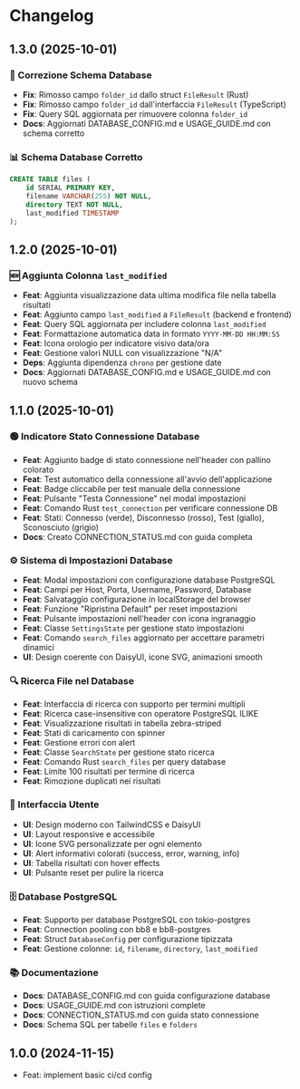 # Changelog

## 1.3.0 (2025-10-01)

### 🔧 Correzione Schema Database

- **Fix**: Rimosso campo `folder_id` dallo struct `FileResult` (Rust)
- **Fix**: Rimosso campo `folder_id` dall'interfaccia `FileResult` (TypeScript)
- **Fix**: Query SQL aggiornata per rimuovere colonna `folder_id`
- **Docs**: Aggiornati DATABASE_CONFIG.md e USAGE_GUIDE.md con schema corretto

### 📊 Schema Database Corretto

```sql
CREATE TABLE files (
    id SERIAL PRIMARY KEY,
    filename VARCHAR(255) NOT NULL,
    directory TEXT NOT NULL,
    last_modified TIMESTAMP
);
```

## 1.2.0 (2025-10-01)

### 🆕 Aggiunta Colonna `last_modified`

- **Feat**: Aggiunta visualizzazione data ultima modifica file nella tabella risultati
- **Feat**: Aggiunto campo `last_modified` a `FileResult` (backend e frontend)
- **Feat**: Query SQL aggiornata per includere colonna `last_modified`
- **Feat**: Formattazione automatica data in formato `YYYY-MM-DD HH:MM:SS`
- **Feat**: Icona orologio per indicatore visivo data/ora
- **Feat**: Gestione valori NULL con visualizzazione "N/A"
- **Deps**: Aggiunta dipendenza `chrono` per gestione date
- **Docs**: Aggiornati DATABASE_CONFIG.md e USAGE_GUIDE.md con nuovo schema

## 1.1.0 (2025-10-01)

### 🟢 Indicatore Stato Connessione Database

- **Feat**: Aggiunto badge di stato connessione nell'header con pallino colorato
- **Feat**: Test automatico della connessione all'avvio dell'applicazione
- **Feat**: Badge cliccabile per test manuale della connessione
- **Feat**: Pulsante "Testa Connessione" nel modal impostazioni
- **Feat**: Comando Rust `test_connection` per verificare connessione DB
- **Feat**: Stati: Connesso (verde), Disconnesso (rosso), Test (giallo), Sconosciuto (grigio)
- **Docs**: Creato CONNECTION_STATUS.md con guida completa

### ⚙️ Sistema di Impostazioni Database

- **Feat**: Modal impostazioni con configurazione database PostgreSQL
- **Feat**: Campi per Host, Porta, Username, Password, Database
- **Feat**: Salvataggio configurazione in localStorage del browser
- **Feat**: Funzione "Ripristina Default" per reset impostazioni
- **Feat**: Pulsante impostazioni nell'header con icona ingranaggio
- **Feat**: Classe `SettingsState` per gestione stato impostazioni
- **Feat**: Comando `search_files` aggiornato per accettare parametri dinamici
- **UI**: Design coerente con DaisyUI, icone SVG, animazioni smooth

### 🔍 Ricerca File nel Database

- **Feat**: Interfaccia di ricerca con supporto per termini multipli
- **Feat**: Ricerca case-insensitive con operatore PostgreSQL ILIKE
- **Feat**: Visualizzazione risultati in tabella zebra-striped
- **Feat**: Stati di caricamento con spinner
- **Feat**: Gestione errori con alert
- **Feat**: Classe `SearchState` per gestione stato ricerca
- **Feat**: Comando Rust `search_files` per query database
- **Feat**: Limite 100 risultati per termine di ricerca
- **Feat**: Rimozione duplicati nei risultati

### 🎨 Interfaccia Utente

- **UI**: Design moderno con TailwindCSS e DaisyUI
- **UI**: Layout responsive e accessibile
- **UI**: Icone SVG personalizzate per ogni elemento
- **UI**: Alert informativi colorati (success, error, warning, info)
- **UI**: Tabella risultati con hover effects
- **UI**: Pulsante reset per pulire la ricerca

### 🗄️ Database PostgreSQL

- **Feat**: Supporto per database PostgreSQL con tokio-postgres
- **Feat**: Connection pooling con bb8 e bb8-postgres
- **Feat**: Struct `DatabaseConfig` per configurazione tipizzata
- **Feat**: Gestione colonne: `id`, `filename`, `directory`, `last_modified`

### 📚 Documentazione

- **Docs**: DATABASE_CONFIG.md con guida configurazione database
- **Docs**: USAGE_GUIDE.md con istruzioni complete
- **Docs**: CONNECTION_STATUS.md con guida stato connessione
- **Docs**: Schema SQL per tabelle `files` e `folders`

## 1.0.0 (2024-11-15)

- Feat: implement basic ci/cd config
